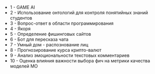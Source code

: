 - 1 - GAME AI
- 2 - Использование онтологий для контроля понятийных знаний студентов
- 3 - Вопрос-ответ в области программирования
- 4 - Якоря
- 5 - Определение фишинговых сайтов
- 6 - Бот для пересказа чата
- 7 - Умный дом - распознование лиц
- 8 - Прогнозирование курса крипто-валют
- 9 - Анализ эмоциональности текстовых комментариев
- 10 - Оценка влияния важности выбора фич на метрики качества моделей МО
